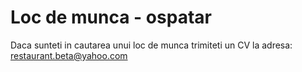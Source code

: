 # Loc de munca - ospatar

Daca sunteti in cautarea unui loc de munca trimiteti un CV la adresa: restaurant.beta@yahoo.com